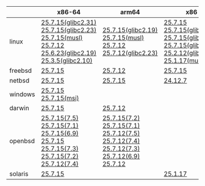 ||x86-64|arm64|x86|ppc64le|armv7|armel|
| --- | --- | --- | --- | --- | --- | --- |
|linux|[25.7.15(glibc2.31)](https://github.com/roswell/sbcl_head/releases/download/25.7.15/sbcl-25.7.15-x86-64-linux-glibc2.31-binary.tar.bz2)<br />[25.7.15(glibc2.23)](https://github.com/roswell/sbcl_head/releases/download/25.7.15/sbcl-25.7.15-x86-64-linux-glibc2.23-binary.tar.bz2)<br />[25.7.15(musl)](https://github.com/roswell/sbcl_head/releases/download/25.7.15/sbcl-25.7.15-x86-64-linux-musl-binary.tar.bz2)<br />[25.7.12](https://github.com/roswell/sbcl_head/releases/download/25.7.12/sbcl-25.7.12-x86-64-linux-binary.tar.bz2)<br />[25.6.23(glibc2.19)](https://github.com/roswell/sbcl_head/releases/download/25.6.23/sbcl-25.6.23-x86-64-linux-glibc2.19-binary.tar.bz2)<br />[25.3.5(glibc2.10)](https://github.com/roswell/sbcl_head/releases/download/25.3.5/sbcl-25.3.5-x86-64-linux-glibc2.10-binary.tar.bz2)<br />|[25.7.15(glibc2.19)](https://github.com/roswell/sbcl_head/releases/download/25.7.15/sbcl-25.7.15-arm64-linux-glibc2.19-binary.tar.bz2)<br />[25.7.15(musl)](https://github.com/roswell/sbcl_head/releases/download/25.7.15/sbcl-25.7.15-arm64-linux-musl-binary.tar.bz2)<br />[25.7.12](https://github.com/roswell/sbcl_head/releases/download/25.7.12/sbcl-25.7.12-arm64-linux-binary.tar.bz2)<br />[25.7.12(glibc2.23)](https://github.com/roswell/sbcl_head/releases/download/25.7.12/sbcl-25.7.12-arm64-linux-glibc2.23-binary.tar.bz2)<br />|[25.7.15](https://github.com/roswell/sbcl_head/releases/download/25.7.15/sbcl-25.7.15-x86-linux-binary.tar.bz2)<br />[25.7.15(glibc2.31)](https://github.com/roswell/sbcl_head/releases/download/25.7.15/sbcl-25.7.15-x86-linux-glibc2.31-binary.tar.bz2)<br />[25.7.15(glibc2.23)](https://github.com/roswell/sbcl_head/releases/download/25.7.15/sbcl-25.7.15-x86-linux-glibc2.23-binary.tar.bz2)<br />[25.7.15(glibc2.19)](https://github.com/roswell/sbcl_head/releases/download/25.7.15/sbcl-25.7.15-x86-linux-glibc2.19-binary.tar.bz2)<br />[25.2.12(glibc2.10)](https://github.com/roswell/sbcl_head/releases/download/25.2.12/sbcl-25.2.12-x86-linux-glibc2.10-binary.tar.bz2)<br />[25.1.17(musl)](https://github.com/roswell/sbcl_head/releases/download/25.1.17/sbcl-25.1.17-x86-linux-musl-binary.tar.bz2)<br />|[25.7.15](https://github.com/roswell/sbcl_head/releases/download/25.7.15/sbcl-25.7.15-ppc64le-linux-binary.tar.bz2)<br />[25.7.15(glibc2.23)](https://github.com/roswell/sbcl_head/releases/download/25.7.15/sbcl-25.7.15-ppc64le-linux-glibc2.23-binary.tar.bz2)<br />[25.7.15(glibc2.19)](https://github.com/roswell/sbcl_head/releases/download/25.7.15/sbcl-25.7.15-ppc64le-linux-glibc2.19-binary.tar.bz2)<br />|[25.7.12](https://github.com/roswell/sbcl_head/releases/download/25.7.12/sbcl-25.7.12-armv7-linux-binary.tar.bz2)<br />|[25.1.17](https://github.com/roswell/sbcl_head/releases/download/25.1.17/sbcl-25.1.17-armel-linux-binary.tar.bz2)<br />|
|freebsd|[25.7.15](https://github.com/roswell/sbcl_head/releases/download/25.7.15/sbcl-25.7.15-x86-64-freebsd-binary.tar.bz2)<br />|[25.7.12](https://github.com/roswell/sbcl_head/releases/download/25.7.12/sbcl-25.7.12-arm64-freebsd-binary.tar.bz2)<br />|[25.7.15](https://github.com/roswell/sbcl_head/releases/download/25.7.15/sbcl-25.7.15-x86-freebsd-binary.tar.bz2)<br />||||
|netbsd|[25.7.15](https://github.com/roswell/sbcl_head/releases/download/25.7.15/sbcl-25.7.15-x86-64-netbsd-binary.tar.bz2)<br />|[25.7.15](https://github.com/roswell/sbcl_head/releases/download/25.7.15/sbcl-25.7.15-arm64-netbsd-binary.tar.bz2)<br />|[24.12.7](https://github.com/roswell/sbcl_head/releases/download/24.12.7/sbcl-24.12.7-x86-netbsd-binary.tar.bz2)<br />||||
|windows|[25.7.15](https://github.com/roswell/sbcl_head/releases/download/25.7.15/sbcl-25.7.15-x86-64-windows-binary.tar.bz2)<br />[25.7.15(msi)](https://github.com/roswell/sbcl_head/releases/download/25.7.15/sbcl-25.7.15-x86-64-windows-binary.msi)<br />||||||
|darwin|[25.7.15](https://github.com/roswell/sbcl_head/releases/download/25.7.15/sbcl-25.7.15-x86-64-darwin-binary.tar.bz2)<br />|[25.7.12](https://github.com/roswell/sbcl_head/releases/download/25.7.12/sbcl-25.7.12-arm64-darwin-binary.tar.bz2)<br />|||||
|openbsd|[25.7.15(7.5)](https://github.com/roswell/sbcl_head/releases/download/25.7.15/sbcl-25.7.15-x86-64-openbsd-7.5-binary.tar.bz2)<br />[25.7.15(7.1)](https://github.com/roswell/sbcl_head/releases/download/25.7.15/sbcl-25.7.15-x86-64-openbsd-7.1-binary.tar.bz2)<br />[25.7.15(6.9)](https://github.com/roswell/sbcl_head/releases/download/25.7.15/sbcl-25.7.15-x86-64-openbsd-6.9-binary.tar.bz2)<br />[25.7.15](https://github.com/roswell/sbcl_head/releases/download/25.7.15/sbcl-25.7.15-x86-64-openbsd-binary.tar.bz2)<br />[25.7.15(7.3)](https://github.com/roswell/sbcl_head/releases/download/25.7.15/sbcl-25.7.15-x86-64-openbsd-7.3-binary.tar.bz2)<br />[25.7.15(7.2)](https://github.com/roswell/sbcl_head/releases/download/25.7.15/sbcl-25.7.15-x86-64-openbsd-7.2-binary.tar.bz2)<br />[25.7.12(7.4)](https://github.com/roswell/sbcl_head/releases/download/25.7.12/sbcl-25.7.12-x86-64-openbsd-7.4-binary.tar.bz2)<br />|[25.7.15(7.2)](https://github.com/roswell/sbcl_head/releases/download/25.7.15/sbcl-25.7.15-arm64-openbsd-7.2-binary.tar.bz2)<br />[25.7.15(7.1)](https://github.com/roswell/sbcl_head/releases/download/25.7.15/sbcl-25.7.15-arm64-openbsd-7.1-binary.tar.bz2)<br />[25.7.12(7.5)](https://github.com/roswell/sbcl_head/releases/download/25.7.12/sbcl-25.7.12-arm64-openbsd-7.5-binary.tar.bz2)<br />[25.7.12(7.4)](https://github.com/roswell/sbcl_head/releases/download/25.7.12/sbcl-25.7.12-arm64-openbsd-7.4-binary.tar.bz2)<br />[25.7.12(7.3)](https://github.com/roswell/sbcl_head/releases/download/25.7.12/sbcl-25.7.12-arm64-openbsd-7.3-binary.tar.bz2)<br />[25.7.12(6.9)](https://github.com/roswell/sbcl_head/releases/download/25.7.12/sbcl-25.7.12-arm64-openbsd-6.9-binary.tar.bz2)<br />[25.7.12](https://github.com/roswell/sbcl_head/releases/download/25.7.12/sbcl-25.7.12-arm64-openbsd-binary.tar.bz2)<br />|||||
|solaris|[25.7.15](https://github.com/roswell/sbcl_head/releases/download/25.7.15/sbcl-25.7.15-x86-64-solaris-binary.tar.bz2)<br />||[25.1.17](https://github.com/roswell/sbcl_head/releases/download/25.1.17/sbcl-25.1.17-x86-solaris-binary.tar.bz2)<br />||||

